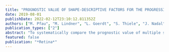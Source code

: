 ```yaml
---
title: "PROGNOSTIC VALUE OF SHAPE-DESCRIPTIVE FACTORS FOR THE PROGRESSION OF GEOGRAPHIC ATROPHY SECONDARY TO AGE-RELATED MACULAR DEGENERATION"
date: 2019-08-01
publishDate: 2022-02-12T23:10:12.811352Z
authors: ["M. Pfau", "M. Lindner", "L. Goerdt", "S. Thiele", "J. Nadal", "M. Schmid", "S. Schmitz-Valckenberg", "S. R. Sadda", "F. G. Holz", "M. Fleckenstein"]
publication_types: ["2"]
abstract: "To systematically compare the prognostic value of multiple shape-descriptive factors in the natural course of the disease. A total of 296 eyes of 201 patients (female patients 130; mean age: 72.2 ± 13.08 years) with a median follow-up of 2.38 years from 2 prospective, noninterventional natural history studies (Fundus-Autofluorescence-in-Age-related-Macular-Degeneration [clinicaltrials.gov identifier NCT00393692], Directional-Spread-in-Geographic-Atrophy [NCT02051998]) were included in the analysis. Serial fundus autofluorescence images were annotated using semiautomated image analysis software to determine the lesion area, circularity, perimeter, and caliper diameters. These variables and the fundus autofluorescence phenotype were evaluated for prediction of the future square root progression rates using linear mixed-effects models. For the combined model, leave-one-out cross validation on patient level (Scenario 1: previously unknown patient) resulted in a goodness-to-fit (R value) of 0.244 and leave-one-out cross validation on visit level (Scenario 2: previous observation of the patient) in a R value of 0.391. This indicated that shape-descriptive factors could explain 24.4% of the variance in geographic atrophy progression in previously unknown patients and 39.1% in patients with previous observation. These findings confirm the relevance of shape-descriptive factors and previous progression as prognostic variables for geographic atrophy progression. However, a substantial part of the remaining variation in geographic atrophy progression seems to depend on other variables, some of which are visible in optical coherence tomography."
featured: false
publication: "*Retina*"
---
```


